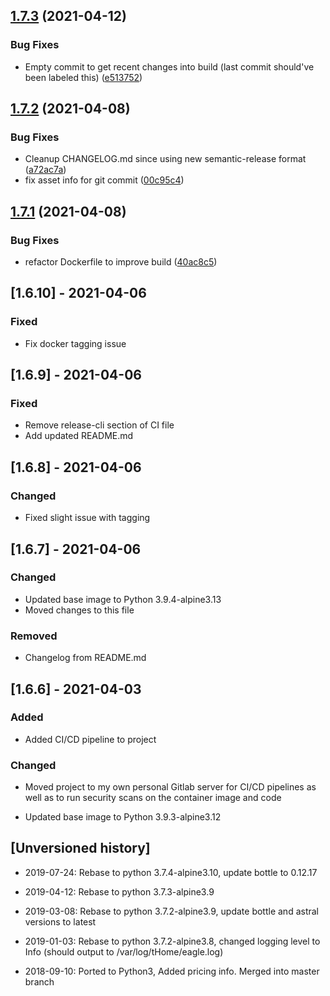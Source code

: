 ## [1.7.3](https://gitlab.evanrichardsonphotography.com/erichardson/py-eagle-mqtt/compare/v1.7.2...v1.7.3) (2021-04-12)


### Bug Fixes

* Empty commit to get recent changes into build (last commit should've been labeled this) ([e513752](https://gitlab.evanrichardsonphotography.com/erichardson/py-eagle-mqtt/commit/e513752c46cc0b3beb93530f6549661d67196905))

## [1.7.2](https://gitlab.evanrichardsonphotography.com/erichardson/py-eagle-mqtt/compare/v1.7.1...v1.7.2) (2021-04-08)


### Bug Fixes

* Cleanup CHANGELOG.md since using new semantic-release format ([a72ac7a](https://gitlab.evanrichardsonphotography.com/erichardson/py-eagle-mqtt/commit/a72ac7a1df91cb2231e38e8bbceb5ccf9c93328a))
* fix asset info for git commit ([00c95c4](https://gitlab.evanrichardsonphotography.com/erichardson/py-eagle-mqtt/commit/00c95c42ea98921a1b2da9d2069d41e8e32f34f5))

## [1.7.1](https://gitlab.evanrichardsonphotography.com/erichardson/py-eagle-mqtt/compare/v1.7.0...v1.7.1) (2021-04-08)


### Bug Fixes

* refactor Dockerfile to improve build ([40ac8c5](https://gitlab.evanrichardsonphotography.com/erichardson/py-eagle-mqtt/commit/40ac8c5ada9b993f53b72dcc14b2d9b7cd183e2f))

## [1.6.10] - 2021-04-06

### Fixed

- Fix docker tagging issue

## [1.6.9] - 2021-04-06

### Fixed

- Remove release-cli section of CI file
- Add updated README.md

## [1.6.8] - 2021-04-06

### Changed

- Fixed slight issue with tagging

## [1.6.7] - 2021-04-06

### Changed

- Updated base image to Python 3.9.4-alpine3.13
- Moved changes to this file

### Removed

- Changelog from README.md

## [1.6.6] - 2021-04-03

### Added

- Added CI/CD pipeline to project

### Changed

- Moved project to my own personal Gitlab server for CI/CD pipelines as well as to run security scans on the container image and code

- Updated base image to Python 3.9.3-alpine3.12

## [Unversioned history]

- 2019-07-24: Rebase to python 3.7.4-alpine3.10, update bottle to 0.12.17

- 2019-04-12: Rebase to python 3.7.3-alpine3.9

- 2019-03-08: Rebase to python 3.7.2-alpine3.9, update bottle and astral versions to latest

- 2019-01-03: Rebase to python 3.7.2-alpine3.8, changed logging level to Info (should output to /var/log/tHome/eagle.log)

- 2018-09-10: Ported to Python3, Added pricing info.  Merged into master branch

